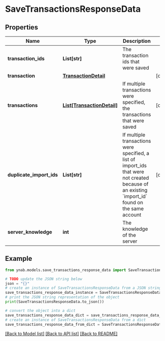 # SaveTransactionsResponseData


## Properties

Name | Type | Description | Notes
------------ | ------------- | ------------- | -------------
**transaction_ids** | **List[str]** | The transaction ids that were saved | 
**transaction** | [**TransactionDetail**](TransactionDetail.md) |  | [optional] 
**transactions** | [**List[TransactionDetail]**](TransactionDetail.md) | If multiple transactions were specified, the transactions that were saved | [optional] 
**duplicate_import_ids** | **List[str]** | If multiple transactions were specified, a list of import_ids that were not created because of an existing &#x60;import_id&#x60; found on the same account | [optional] 
**server_knowledge** | **int** | The knowledge of the server | 

## Example

```python
from ynab.models.save_transactions_response_data import SaveTransactionsResponseData

# TODO update the JSON string below
json = "{}"
# create an instance of SaveTransactionsResponseData from a JSON string
save_transactions_response_data_instance = SaveTransactionsResponseData.from_json(json)
# print the JSON string representation of the object
print(SaveTransactionsResponseData.to_json())

# convert the object into a dict
save_transactions_response_data_dict = save_transactions_response_data_instance.to_dict()
# create an instance of SaveTransactionsResponseData from a dict
save_transactions_response_data_from_dict = SaveTransactionsResponseData.from_dict(save_transactions_response_data_dict)
```
[[Back to Model list]](../README.md#documentation-for-models) [[Back to API list]](../README.md#documentation-for-api-endpoints) [[Back to README]](../README.md)


